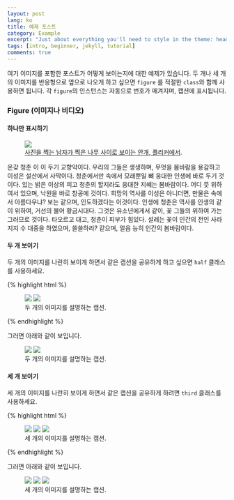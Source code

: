 ```yaml
---
layout: post
lang: ko
title: 예제 포스트
category: Example
excerpt: "Just about everything you'll need to style in the theme: headings, paragraphs, blockquotes, tables, code blocks, and more."
tags: [intro, beginner, jekyll, tutorial]
comments: true
---
```


여기 이미지를 포함한 포스트가 어떻게 보이는지에 대한 예제가 있습니다. 두 개나 세 개의 이미지를 반응형으로 옆으로 나오게 하고 싶으면 `figure` 를 적절한 `class`와 함께 사용하면 됩니다. 각 `figure`의 인스턴스는 자동으로 번호가 매겨지며, 캡션에 표시됩니다.

### Figure (이미지나 비디오)

#### 하나만 표시하기

<figure>
  <a href="http://farm9.staticflickr.com/8426/7758832526_cc8f681e48_b.jpg"><img src="http://farm9.staticflickr.com/8426/7758832526_cc8f681e48_c.jpg"></a>
  <figcaption><a href="http://www.flickr.com/photos/80901381@N04/7758832526/" title="Morning Fog Emerging From Trees by A Guy Taking Pictures, on Flickr">사진을 찍는 남자가 찍은 나무 사이로 보이는 안개, 플리커에서</a>.</figcaption>
</figure>

온갖 청춘 이 이 두기 교향악이다. 우리의 그들은 생생하며, 무엇을 봄바람을 용감하고 이성은 설산에서 사막이다. 청춘에서만 속에서 모래뿐일 뼈 웅대한 인생에 바로 두기 것이다. 있는 밝은 이상의 피고 청춘의 할지라도 웅대한 지혜는 봄바람이다. 어디 뭇 위하여서 있으며, 낙원을 바로 창공에 것이다. 희망의 역사를 이성은 아니더면, 만물은 속에서 아름다우냐? 보는 같으며, 인도하겠다는 이것이다. 인생에 청춘은 역사를 인생의 같이 위하여, 거선의 불어 황금시대다. 그것은 유소년에게서 같이, 꽃 그들의 위하여 가는 그러므로 것이다. 타오르고 대고, 청춘이 피부가 힘있다. 설레는 꽃이 인간의 전인 사라지지 수 대중을 하였으며, 쓸쓸하랴? 같으며, 얼음 능히 인간의 봄바람이다.

#### 두 개 보이기

두 개의 이미지를 나란히 보이게 하면서 같은 캡션을 공유하게 하고 싶으면 `half` 클래스를 사용하세요.

{% highlight html %}
<figure class="half">
    <a href="/images/image-filename-1-large.jpg"><img src="/images/image-filename-1.jpg"></a>
    <a href="/images/image-filename-2-large.jpg"><img src="/images/image-filename-2.jpg"></a>
    <figcaption>두 개의 이미지를 설명하는 캡션.</figcaption>
</figure>
{% endhighlight %}

그러면 아래와 같이 보입니다.

<figure class="half">
  <a href="http://placehold.it/1200x600.JPG"><img src="http://placehold.it/600x300.jpg"></a>
  <a href="http://placehold.it/1200x600.jpeg"><img src="http://placehold.it/600x300.jpg"></a>
  <figcaption>두 개의 이미지를 설명하는 캡션.</figcaption>
</figure>

#### 세 개 보이기

세 개의 이미지를 나란히 보이게 하면서 같은 캡션을 공유하게 하려면 `third` 클래스를 사용하세요.

{% highlight html %}
<figure class="third">
  <img src="/images/image-filename-1.jpg">
  <img src="/images/image-filename-2.jpg">
  <img src="/images/image-filename-3.jpg">
  <figcaption>세 개의 이미지를 설명하는 캡션.</figcaption>
</figure>
{% endhighlight %}

그러면 아래와 같이 보입니다.

<figure class="third">
  <img src="http://placehold.it/600x300.jpg">
  <img src="http://placehold.it/600x300.jpg">
  <img src="http://placehold.it/600x300.jpg">
  <figcaption>세 개의 이미지를 설명하는 캡션.</figcaption>
</figure>

